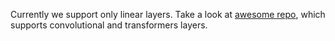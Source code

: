 Currently we support only linear layers. Take a look at 
[awesome repo](https://github.com/gpauloski/kfac-pytorch?tab=readme-ov-file), which supports convolutional and transformers layers.